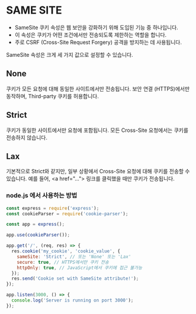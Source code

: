 # SAME SITE

- SameSite 쿠키 속성은 웹 보안을 강화하기 위해 도입된 기능 중 하나입니다.
- 이 속성은 쿠키가 어떤 조건에서만 전송되도록 제한하는 역할을 합니다.
- 주로 CSRF (Cross-Site Request Forgery) 공격을 방지하는 데 사용됩니다.

SameSite 속성은 크게 세 가지 값으로 설정할 수 있습니다.

## None

쿠키가 모든 요청에 대해 동일한 사이트에서만 전송됩니다. 보안 연결 (HTTPS)에서만 동작하며,
Third-party 쿠키를 허용합니다.

## Strict

쿠키가 동일한 사이트에서만 요청에 포함됩니다. 모든 Cross-Site 요청에서는 쿠키를 전송하지 않습니다.

## Lax

기본적으로 Strict와 같지만, 일부 상황에서 Cross-Site 요청에 대해 쿠키를 전송할 수 있습니다.
예를 들어, \<a href="..."> 링크를 클릭했을 때만 쿠키가 전송됩니다.

### node.js 에서 사용하는 방법

```js
const express = require('express');
const cookieParser = require('cookie-parser');

const app = express();

app.use(cookieParser());

app.get('/', (req, res) => {
  res.cookie('my_cookie', 'cookie_value', {
    sameSite: 'Strict', // 또는 'None' 또는 'Lax'
    secure: true, // HTTPS에서만 쿠키 전송
    httpOnly: true, // JavaScript에서 쿠키에 접근 불가능
  });
  res.send('Cookie set with SameSite attribute!');
});

app.listen(3000, () => {
  console.log('Server is running on port 3000');
});
```

